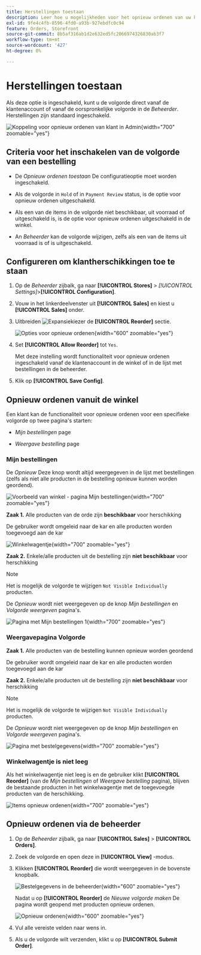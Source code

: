 ```yaml
---
title: Herstellingen toestaan
description: Leer hoe u mogelijkheden voor het opnieuw ordenen van uw klanten kunt bieden.
exl-id: 9fe4c4fb-8596-4fd0-a93b-927ebdfc0c94
feature: Orders, Storefront
source-git-commit: 8b5af316ab1d2e632ed5fc2066974326830ab3f7
workflow-type: tm+mt
source-wordcount: '427'
ht-degree: 0%

---
```


# Herstellingen toestaan

Als deze optie is ingeschakeld, kunt u de volgorde direct vanaf de klantenaccount of vanaf de oorspronkelijke volgorde in de _Beheerder_. Herstellingen zijn standaard ingeschakeld.

![Koppeling voor opnieuw ordenen van klant in Admin](./assets/customer-reorder.png){width="700" zoomable="yes"}

## Criteria voor het inschakelen van de volgorde van een bestelling

- De _Opnieuw ordenen toestaan_ De configuratieoptie moet worden ingeschakeld.

- Als de volgorde in `Hold` of in `Payment Review` status, is de optie voor opnieuw ordenen uitgeschakeld.

- Als een van de items in de volgorde niet beschikbaar, uit voorraad of uitgeschakeld is, is de optie voor opnieuw ordenen uitgeschakeld in de winkel.

- An _Beheerder_ kan de volgorde wijzigen, zelfs als een van de items uit voorraad is of is uitgeschakeld.

## Configureren om klantherschikkingen toe te staan

1. Op de _Beheerder_ zijbalk, ga naar **[!UICONTROL Stores]** > _[!UICONTROL Settings]_>**[!UICONTROL Configuration]**.

1. Vouw in het linkerdeelvenster uit **[!UICONTROL Sales]** en kiest u **[!UICONTROL Sales]** onder.

1. Uitbreiden ![Expansiekiezer](../assets/icon-display-expand.png) de **[!UICONTROL Reorder]** sectie.

   ![Opties voor opnieuw ordenen](../configuration-reference/sales/assets/sales-reorder.png){width="600" zoomable="yes"}

1. Set **[!UICONTROL Allow Reorder]** tot `Yes`.

   Met deze instelling wordt functionaliteit voor opnieuw ordenen ingeschakeld vanaf de klantenaccount in de winkel of in de lijst met bestellingen in de beheerder.

1. Klik op **[!UICONTROL Save Config]**.

## Opnieuw ordenen vanuit de winkel

Een klant kan de functionaliteit voor opnieuw ordenen voor een specifieke volgorde op twee pagina&#39;s starten:

- _Mijn bestellingen_ page

- _Weergave bestelling_ page

### Mijn bestellingen

De _Opnieuw_ Deze knop wordt altijd weergegeven in de lijst met bestellingen (zelfs als niet alle producten in de bestelling opnieuw kunnen worden geordend).

![Voorbeeld van winkel - pagina Mijn bestellingen](./assets/my-order-page-view.png){width="700" zoomable="yes"}

**Zaak 1.** Alle producten van de orde zijn **beschikbaar** voor herschikking

De gebruiker wordt omgeleid naar de kar en alle producten worden toegevoegd aan de kar

![Winkelwagentje](./assets/shopping-cart-page.png){width="700" zoomable="yes"}

**Zaak 2.** Enkele/alle producten uit de bestelling zijn **niet beschikbaar** voor herschikking

>[!NOTE]
>
>Het is mogelijk de volgorde te wijzigen `Not Visible Individually` producten.

De _Opnieuw_ wordt niet weergegeven op de knop _Mijn bestellingen_ en _Volgorde weergeven_ pagina&#39;s.

![Pagina met Mijn bestellingen 1](./assets/my-orders-view-page1.png){width="700" zoomable="yes"}

### Weergavepagina Volgorde

**Zaak 1.** Alle producten van de bestelling kunnen opnieuw worden geordend

De gebruiker wordt omgeleid naar de kar en alle producten worden toegevoegd aan de kar

**Zaak 2.** Enkele/alle producten uit de bestelling zijn **niet beschikbaar** voor herschikking

>[!NOTE]
>
>Het is mogelijk de volgorde te wijzigen `Not Visible Individually` producten.

De _Opnieuw_ wordt niet weergegeven op de knop _Mijn bestellingen_ en _Volgorde weergeven_ pagina&#39;s.

![Pagina met bestelgegevens](./assets/order-view-page.png){width="700" zoomable="yes"}

### Winkelwagentje is niet leeg

Als het winkelwagentje niet leeg is en de gebruiker klikt **[!UICONTROL Reorder]** (van de _Mijn bestellingen_  of _Weergave bestelling_ pagina), blijven de bestaande producten in het winkelwagentje met de toegevoegde producten van de herschikking.

![Items opnieuw ordenen](./assets/shopping-cart-view1.png){width="700" zoomable="yes"}

## Opnieuw ordenen via de beheerder

1. Op de _Beheerder_ zijbalk, ga naar **[!UICONTROL Sales]** > **[!UICONTROL Orders]**.

1. Zoek de volgorde en open deze in **[!UICONTROL View]** -modus.

1. Klikken **[!UICONTROL Reorder]** die wordt weergegeven in de bovenste knopbalk.

   ![Bestelgegevens in de beheerder](./assets/order-view-admin.png){width="600" zoomable="yes"}

   Nadat u op **[!UICONTROL Reorder]** de _Nieuwe volgorde maken_ De pagina wordt geopend met producten opnieuw ordenen.

   ![Opnieuw ordenen](./assets/create-reorder-page.png){width="600" zoomable="yes"}

1. Vul alle vereiste velden naar wens in.

1. Als u de volgorde wilt verzenden, klikt u op **[!UICONTROL Submit Order]**.
